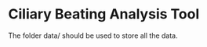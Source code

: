 Ciliary Beating Analysis Tool
=============================

The folder data/ should be used to store all the data.
